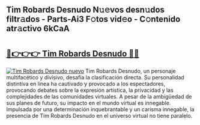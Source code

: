 ## Tim Robards Desnudo N𝚞𝚎vos desn𝚞dos filtr𝚊dos - Parts-Ai3 F𝚘tos vid𝚎o - C𝚘ntenido atr𝚊ctivo 6kCaA

# <h2><a href="http://mb8weg.tromn.icu/?c=Tim+Robards+Desnudo">🔗👉👉👉 Tim Robards Desnudo 🔗🔗</a></h2>

[![Tim Robards Desnudo nuevo](https://i.imgur.com/pEAQMta.gif)](http://mb8weg.tromn.icu/?c=Tim+Robards+Desnudo)
Tim Robards Desnudo, un personaje multifacético y divisivo, desafía la clasificación directa. Su personalidad distintiva en línea ha cautivado y provocado a los espectadores, provocando debates sobre la expresión artística, la privacidad y las complejidades de las comunidades virtuales. A pesar de la ambigüedad de sus planes de futuro, su impacto en el mundo virtual es innegable. Impulsada por una determinación inquebrantable y un carisma innegable, la presencia de Tim Robards Desnudo en el universo virtual no tiene paralelo.
